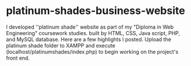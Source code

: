 # platinum-shades-business-website
I developed ''platinum shade'' website as part of my "Diploma in Web Engineering" coursework studies. built by HTML, CSS, Java script, PHP, and MySQL database. Here are a few highlights I posted. Upload the platinum shade folder to XAMPP and execute (localhost/platinumshades/index.php) to begin working on the project's front end.
